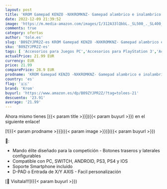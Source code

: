```yaml
---
layout: post
title: 'KROM Gamepad KENZO -NXKROMKNZ- Gamepad alambrico e inalambrico  diseñado para competicion  botones configurables  PC  SWITCH  ANDROID  IOS  PS3  PS4  Soporte Smartphone  Negro'
date: 2022-12-09 21:39:52
image: 'https://m.media-amazon.com/images/I/312A33lQbbL._SL500_._SL400_.jpg'
comments: true
category: ofertas
author: 'tole.es'
slug: 'B09ZYJPR2Z-es KROM Gamepad KENZO -NXKROMKNZ- Gamepad alambrico e...'
sku: 'B09ZYJPR2Z-es'
tags: [ 'Accesorios para Juegos PC','Accesorios para PlayStation 3','Accesorios para PlayStation 4','Hardware y juegos para PlayStation 3','Hardware y juegos para PlayStation 4','Juegos y Accesorios para PC','Mandos de juego para PC','Mandos para PC','Mandos para PlayStation 3','Mandos para PlayStation 4','Mandos y controles para PlayStation 3','Mandos y controles para PlayStation 4','Sistemas heredados','Sistemas heredados de PlayStation','Videojuegos','krom','ps4','🇪🇸', ]
actualPrice: 21.99 EUR
currency: EUR
price: 21.99
comparePrice: 28.9 EUR
prodname: 'KROM Gamepad KENZO -NXKROMKNZ- Gamepad alambrico e inalambrico  diseñado para competicion  botones configurables  PC  SWITCH  ANDROID  IOS  PS3  PS4  Soporte Smartphone  Negro'
country: 'es'
flag: '🇪🇸'
brand: 'Krom'
buyurl: 'https://www.amazon.es/dp/B09ZYJPR2Z/?tag=tolees-21'
descuento: '23.91'
average: '21.99'
---
```


Ahora mismo tienes [{{< param title >}}]({{< param buyurl >}}) en el siguiente enlace!

[![{{< param prodname >}}]({{< param image >}})]({{< param buyurl >}})

🔎:

- Mando élite diseñado para la competición - Botones traseros y laterales configurables
- Compatible con PC, SWITCH, ANDROID, PS3, PS4 y IOS
- Soporte Smartphone incluido
- D-PAD o Entrada de X/Y AXIS - Facil personalización

[🛒 Visítala!!!]({{< param buyurl >}})
